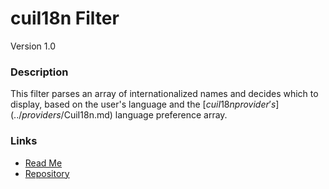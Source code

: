 # cuiI18n Filter
Version 1.0

### Description
This filter parses an array of internationalized names and decides which to display, based on the user's language and the [$cuiI18n provider's](../providers/$CuiI18n.md) language preference array.

### Links
* [Read Me](https://github.com/covisint/cui-ng/tree/master/filters/cuiI18n)
* [Repository](https://github.com/covisint/cui-ng)
